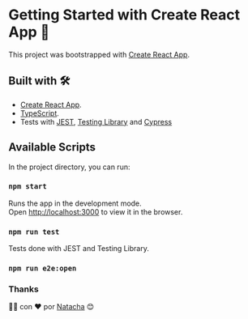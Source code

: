  # Getting Started with Create React App 🚀

This project was bootstrapped with [Create React App](https://github.com/facebook/create-react-app).

## Built with 🛠️

- [Create React App](https://github.com/facebook/create-react-app).
- [TypeScript](https://www.typescriptlang.org/).
- Tests with [JEST](https://jestjs.io/en/), [Testing Library](https://testing-library.com/) and [Cypress](https://www.cypress.io/)

## Available Scripts

In the project directory, you can run:
### `npm start`

Runs the app in the development mode.\
Open [http://localhost:3000](http://localhost:3000) to view it in the browser.
### `npm run test`

Tests done with JEST and Testing Library.

### `npm run e2e:open`

### Thanks

👩‍💻 con ❤️ por [Natacha](https://www.linkedin.com/in/natacha-ivannikova-261478113/) 😊
